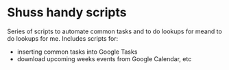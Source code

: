 # Shuss handy scripts

Series of scripts to automate common tasks and to do lookups for meand to do lookups for me. Includes scripts for:

* inserting common tasks into Google Tasks
* download upcoming weeks events from Google Calendar, etc
